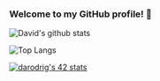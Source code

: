 ### Welcome to my GitHub profile! 👋

<!--
**d-r-e/d-r-e** is a ✨ _special_ ✨ repository because its `README.md` (this file) appears on your GitHub profile.
-->

![David's github stats](https://github-readme-stats.vercel.app/api?username=d-r-e&show_icons=true&count_private=true&hide=contribs&theme=radical)

![Top Langs](https://github-readme-stats.vercel.app/api/top-langs/?username=d-r-e&layout=compact&theme=radical&count_private=true)

[![darodrig's 42 stats](https://badge42.herokuapp.com/api/stats/darodrig)](https://github.com/d-r-e)
